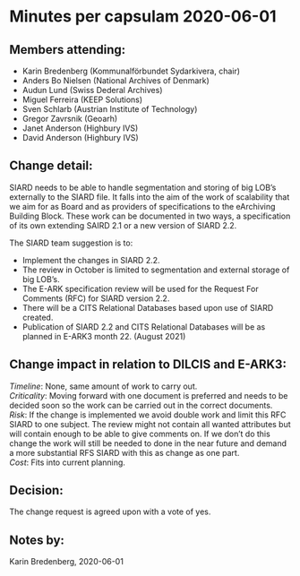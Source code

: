 # Minutes per capsulam 2020-06-01

## Members attending: 
 - Karin Bredenberg (Kommunalförbundet Sydarkivera, chair)
 - Anders Bo Nielsen (National Archives of Denmark)
 - Audun Lund (Swiss Dederal Archives)
 - Miguel Ferreira (KEEP Solutions)
 - Sven Schlarb (Austrian Institute of Technology)
 - Gregor Zavrsnik (Geoarh)
 - Janet Anderson (Highbury IVS)
 - David Anderson (Highbury IVS)

## Change detail:
SIARD needs to be able to handle segmentation and storing of big LOB’s externally to the SIARD file. It falls into the aim of the work of scalability that we aim for as Board and as providers of specifications to the eArchiving Building Block. These work can be documented in two ways, a specification of its own extending SAIRD 2.1 or a new version of SIARD 2.2.
 
The SIARD team suggestion is to:
-	Implement the changes in SIARD 2.2.
-	The review in October is limited to segmentation and external storage of big LOB’s.
-	The E-ARK specification review will be used for the Request For Comments (RFC) for SIARD version 2.2.
- There will be a CITS Relational Databases based upon use of SIARD created.
-	Publication of SIARD 2.2 and CITS Relational Databases will be as planned in E-ARK3 month 22. (August 2021)
 
## Change impact in relation to DILCIS and E-ARK3:
*Timeline*: None, same amount of work to carry out.<br/> 
*Criticality*: Moving forward with one document is preferred and needs to be decided soon so the work can be carried out in the correct documents.<br/>
*Risk*: If the change is implemented we avoid double work and limit this RFC SIARD to one subject. The review might not contain all wanted attributes but will contain enough to be able to give comments on. If we don’t do this change the work will still be needed to done in the near future and demand a more substantial RFS SIARD with this as change as one part.<br/>
*Cost*: Fits into current planning.<br/>

## Decision:
The change request is agreed upon with a vote of yes.

## Notes by:
Karin Bredenberg, 2020-06-01
